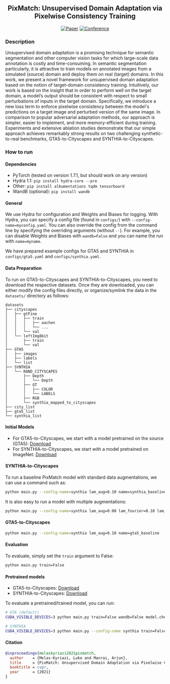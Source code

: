 <div align="center">    
 
## PixMatch: Unsupervised Domain Adaptation via Pixelwise Consistency Training

[![Paper](http://img.shields.io/badge/paper-arxiv.2105.08128-B31B1B.svg)](https://arxiv.org/abs/2105.08128)
[![Conference](http://img.shields.io/badge/CVPR-2021-4b44ce.svg)](https://arxiv.org/abs/2105.08128)

</div>

<!-- TODO: Add video -->

### Description   
Unsupervised domain adaptation is a promising technique for semantic segmentation and other computer vision tasks for which large-scale data annotation is costly and time-consuming. In semantic segmentation particularly, it is attractive to train models on annotated images from a simulated (source) domain and deploy them on real (target) domains. In this work, we present a novel framework for unsupervised domain adaptation based on the notion of target-domain consistency training. Intuitively, our work is based on the insight that in order to perform well on the target domain, a model’s output should be consistent with respect to small perturbations of inputs in the target domain. Specifically, we introduce a new loss term to enforce pixelwise consistency between the model's predictions on a target image and perturbed version of the same image. In comparison to popular adversarial adaptation methods, our approach is simpler, easier to implement, and more memory-efficient during training. Experiments and extensive ablation studies demonstrate that our simple approach achieves remarkably strong results on two challenging synthetic-to-real benchmarks, GTA5-to-Cityscapes and SYNTHIA-to-Cityscapes. 

### How to run   

#### Dependencies
 - PyTorch (tested on version 1.7.1, but should work on any version)
 - Hydra 1.1: `pip install hydra-core --pre`
 - Other: `pip install albumentations tqdm tensorboard`
 - WandB (optional): `pip install wandb`

#### General
We use Hydra for configuration and Weights and Biases for logging. With Hydra, you can specify a config file (found in `configs/`) with `--config-name=myconfig.yaml`. You can also override the config from the command line by specifying the overriding arguments (without `--`). For example, you can disable Weights and Biases with `wandb=False` and you can name the run with `name=myname`. 

We have prepared example configs for GTA5 and SYNTHIA in `configs/gta5.yaml` and `configs/synthia.yaml`.

#### Data Preparation
To run on GTA5-to-Cityscapes and SYNTHIA-to-Cityscapes, you need to download the respective datasets. Once they are downloaded, you can either modify the config files directly, or organize/symlink the data in the `datasets/` directory as follows: 
```
datasets
├── cityscapes
│   ├── gtFine
│   │   ├── train
│   │   │   ├── aachen
│   │   │   └── ...
│   │   └── val
│   └── leftImg8bit
│       ├── train
│       └── val
├── GTA5
│   ├── images
│   ├── labels
│   └── list
├── SYNTHIA
│   └── RAND_CITYSCAPES
│       ├── Depth
│       │   └── Depth
│       ├── GT
│       │   ├── COLOR
│       │   └── LABELS
│       ├── RGB
│       └── synthia_mapped_to_cityscapes
├── city_list
├── gta5_list
└── synthia_list
```

#### Initial Models
 * For GTA5-to-Cityscapes, we start with a model pretrained on the source (GTA5): [Download](https://github.com/lukemelas/pixmatch/releases/download/v1.0.0/GTA5_source.pth)
 * For SYNTHIA-to-Cityscapes, we start with a model pretrained on ImageNet: [Download](http://vllab.ucmerced.edu/ytsai/CVPR18/DeepLab_resnet_pretrained_init-f81d91e8.pth)

#### SYNTHIA-to-Cityscapes
To run a baseline PixMatch model with standard data augmentations, we can use a command such as:
```bash
python main.py --config-name=synthia lam_aug=0.10 name=synthia_baseline
```
It is also easy to run a model with multiple augmentations:
```bash
python main.py --config-name=synthia lam_aug=0.00 lam_fourier=0.10 lam_cutmix=0.10 name=synthia_fourier_and_cutmix
```

#### GTA5-to-Cityscapes

```bash
python main.py --config-name=synthia lam_aug=0.10 name=gta5_baseline
```

#### Evaluation
To evaluate, simply set the `train` argument to False:
```bash
python main.py train=False
```

#### Pretrained models
 * GTA5-to-Cityscapes: [Download](https://github.com/lukemelas/pixmatch/releases/download/v1.0.0/GTA5-to-Cityscapes-checkpoint.pth)
 * SYNTHIA-to-Cityscapes: [Download](https://github.com/lukemelas/pixmatch/releases/download/v1.0.0/SYNTHIA-to-Cityscapes-checkpoint.pth)

To evaluate a pretrained/trained model, you can run: 
```bash
# GTA (default)
CUDA_VISIBLE_DEVICES=3 python main.py train=False wandb=False model.checkpoint=$(pwd)/pretrained/GTA5-to-Cityscapes-checkpoint.pth

# SYNTHIA
CUDA_VISIBLE_DEVICES=3 python main.py --config-name synthia train=False wandb=False model.checkpoint=$(pwd)/pretrained/GTA5-to-Cityscapes-checkpoint.pth
```

#### Citation   
```bibtex
@inproceedings{melaskyriazi2021pixmatch,
  author    = {Melas-Kyriazi, Luke and Manrai, Arjun},
  title     = {PixMatch: Unsupervised Domain Adaptation via Pixelwise Consistency Training},
  booktitle = cvpr,
  year      = {2021}
}
```
